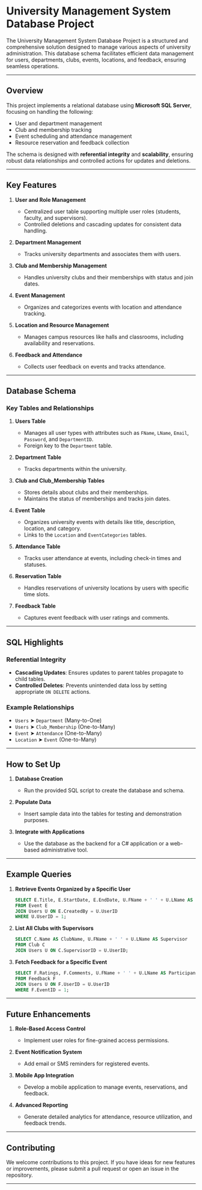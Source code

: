 # University Management System Database Project

The University Management System Database Project is a structured and comprehensive solution designed to manage various aspects of university administration. This database schema facilitates efficient data management for users, departments, clubs, events, locations, and feedback, ensuring seamless operations.

---

## Overview

This project implements a relational database using **Microsoft SQL Server**, focusing on handling the following:

- User and department management
- Club and membership tracking
- Event scheduling and attendance management
- Resource reservation and feedback collection

The schema is designed with **referential integrity** and **scalability**, ensuring robust data relationships and controlled actions for updates and deletions.

---

## Key Features

1. **User and Role Management**
   - Centralized user table supporting multiple user roles (students, faculty, and supervisors).
   - Controlled deletions and cascading updates for consistent data handling.

2. **Department Management**
   - Tracks university departments and associates them with users.

3. **Club and Membership Management**
   - Handles university clubs and their memberships with status and join dates.

4. **Event Management**
   - Organizes and categorizes events with location and attendance tracking.

5. **Location and Resource Management**
   - Manages campus resources like halls and classrooms, including availability and reservations.

6. **Feedback and Attendance**
   - Collects user feedback on events and tracks attendance.

---

## Database Schema

### Key Tables and Relationships

1. **Users Table**
   - Manages all user types with attributes such as `FName`, `LName`, `Email`, `Password`, and `DepartmentID`.
   - Foreign key to the `Department` table.

2. **Department Table**
   - Tracks departments within the university.

3. **Club and Club_Membership Tables**
   - Stores details about clubs and their memberships.
   - Maintains the status of memberships and tracks join dates.

4. **Event Table**
   - Organizes university events with details like title, description, location, and category.
   - Links to the `Location` and `EventCategories` tables.

5. **Attendance Table**
   - Tracks user attendance at events, including check-in times and statuses.

6. **Reservation Table**
   - Handles reservations of university locations by users with specific time slots.

7. **Feedback Table**
   - Captures event feedback with user ratings and comments.

---

## SQL Highlights

### Referential Integrity

- **Cascading Updates**: Ensures updates to parent tables propagate to child tables.
- **Controlled Deletes**: Prevents unintended data loss by setting appropriate `ON DELETE` actions.

### Example Relationships

- `Users` ➤ `Department` (Many-to-One)
- `Users` ➤ `Club_Membership` (One-to-Many)
- `Event` ➤ `Attendance` (One-to-Many)
- `Location` ➤ `Event` (One-to-Many)

---

## How to Set Up

1. **Database Creation**
   - Run the provided SQL script to create the database and schema.

2. **Populate Data**
   - Insert sample data into the tables for testing and demonstration purposes.

3. **Integrate with Applications**
   - Use the database as the backend for a C# application or a web-based administrative tool.

---

## Example Queries

1. **Retrieve Events Organized by a Specific User**
   ```sql
   SELECT E.Title, E.StartDate, E.EndDate, U.FName + ' ' + U.LName AS Organizer
   FROM Event E
   JOIN Users U ON E.CreatedBy = U.UserID
   WHERE U.UserID = 1;
   ```

2. **List All Clubs with Supervisors**
   ```sql
   SELECT C.Name AS ClubName, U.FName + ' ' + U.LName AS Supervisor
   FROM Club C
   JOIN Users U ON C.SupervisorID = U.UserID;
   ```

3. **Fetch Feedback for a Specific Event**
   ```sql
   SELECT F.Ratings, F.Comments, U.FName + ' ' + U.LName AS Participant
   FROM Feedback F
   JOIN Users U ON F.UserID = U.UserID
   WHERE F.EventID = 1;
   ```

---

## Future Enhancements

1. **Role-Based Access Control**
   - Implement user roles for fine-grained access permissions.

2. **Event Notification System**
   - Add email or SMS reminders for registered events.

3. **Mobile App Integration**
   - Develop a mobile application to manage events, reservations, and feedback.

4. **Advanced Reporting**
   - Generate detailed analytics for attendance, resource utilization, and feedback trends.

---

## Contributing

We welcome contributions to this project. If you have ideas for new features or improvements, please submit a pull request or open an issue in the repository.

---

